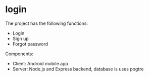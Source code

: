 # login
The project has the following functions:
- Login
- Sign up
- Forgot password

Components:
- Client: Android mobile app
- Server: Node.js and Express backend, database is uses pogtre

